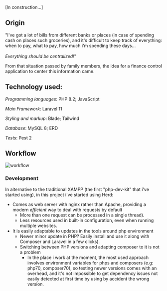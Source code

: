 [In construction...]

## Origin

"I've got a lot of bills from different banks or places (in case of spending cash on places such groceries), and it's difficult to keep track of everything: when to pay, what to pay, how much i'm spending these days... 
<br><br>
_Everything should be centralized!_"

From that situation passed by family members, the idea for a finance control application to center this information came.



## Technology used: 

<p><i>Programming languages</i>: PHP 8.2; JavaScript</p>
<p><i>Main Framework</i>: Laravel 11</p>
<p><i>Styling and markup</i>: Blade; Tailwind</p>
<p><i>Database</i>: MySQL 8; ERD</p>
<p><i>Tests</i>: Pest 2</p>

## Workflow

![workflow](https://github.com/user-attachments/assets/743a9017-db1b-47bc-a542-5aa4f5df5f47)

### Development

<p>In alternative to the traditional XAMPP (the first "php-dev-kit" that i've started using), in this project i've started using Herd:</p>

- Comes as web server with nginx rather than Apache, providing a modern <i>efficient</i> way to deal with requests by default 
  - More than one request can be processed in a single thread).
  - Less resources used in built-in configuration, even when running multiple websites.
- It is easily adaptable to updates in the tools around php environment
  - Newer minor update in PHP? Easily install and use it along with Composer and Laravel in a few clicks).
  - Switching between PHP versions and adapting composer to it is not a problem 
    - In the place i work at the moment, the most used approach involves environment variables for phps and composers (e.g: php70, composer70), so testing newer versions comes with an overhead, and it's not impossible to get dependency issues not easily detected at first time by using by accident the wrong version.
